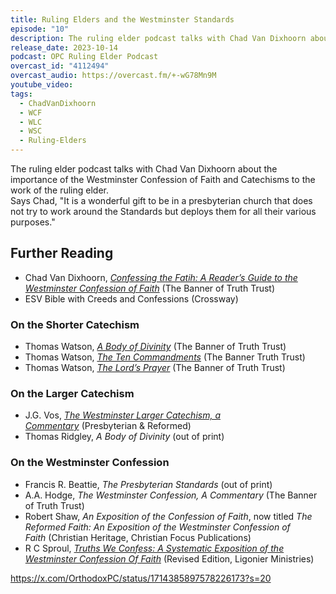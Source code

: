 ```yaml
---
title: Ruling Elders and the Westminster Standards
episode: "10"
description: The ruling elder podcast talks with Chad Van Dixhoorn about the importance of the Westminster Confession of Faith and Catechisms to the work of the ruling elder.
release_date: 2023-10-14
podcast: OPC Ruling Elder Podcast
overcast_id: "4112494"
overcast_audio: https://overcast.fm/+-wG78Mn9M
youtube_video: 
tags:
  - ChadVanDixhoorn
  - WCF
  - WLC
  - WSC
  - Ruling-Elders
---
```

The ruling elder podcast talks with Chad Van Dixhoorn about the importance of the Westminster Confession of Faith and Catechisms to the work of the ruling elder.  
Says Chad, "It is a wonderful gift to be in a presbyterian church that does not try to work around the Standards but deploys them for all their various purposes."   
  
## Further Reading

- Chad Van Dixhoorn, [_Confessing the Fatih: A Reader’s Guide to the Westminster Confession of Faith_](/notes/books/confessing-the-faith/) (The Banner of Truth Trust)  
- ESV Bible with Creeds and Confessions (Crossway)  
### On the Shorter Catechism

- Thomas Watson, [_A Body of Divinity_](/notes/books/a-body-of-divinity/) (The Banner of Truth Trust)
- Thomas Watson, [_The Ten Commandments_](/notes/books/the-ten-commandments/) (The Banner Truth Trust)
- Thomas Watson, [_The Lord’s Prayer_](/notes/books/the-lords-prayer/) (The Banner of Truth Trust)

### On the Larger Catechism

- J.G. Vos, [_The Westminster Larger Catechism, a Commentary_](/notes/books/the-westminster-larger-catechism/) (Presbyterian & Reformed)
- Thomas Ridgley, _A Body of Divinity_ (out of print)

### On the Westminster Confession

- Francis R. Beattie, _The Presbyterian Standards_ (out of print)
- A.A. Hodge, _The Westminster Confession, A Commentary_ (The Banner of Truth Trust) 
- Robert Shaw, _An Exposition of the Confession of Faith_, now titled _The Reformed Faith: An Exposition of the Westminster Confession of Faith_ (Christian Heritage, Christian Focus Publications)
- R C Sproul, [_Truths We Confess: A Systematic Exposition of the Westminster Confession Of Faith_](/notes/books/truths-we-confess/) (Revised Edition, Ligonier Ministries)

https://x.com/OrthodoxPC/status/1714385897578226173?s=20
